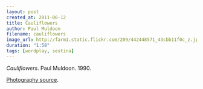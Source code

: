 ```yaml
---
layout: post
created_at: 2011-06-12
title: Cauliflowers
author: Paul Muldoon
filename: cauliflowers
image_url: http://farm1.static.flickr.com/209/442448571_43cbb11f0c_z.jpg?zz=1
duration: "1:58"
tags: [wordplay, sestina]
---
```


_Cauliflowers_.  Paul Muldoon.  1990.

[Photography source](http://www.flickr.com/photos/imh/442448571/).
